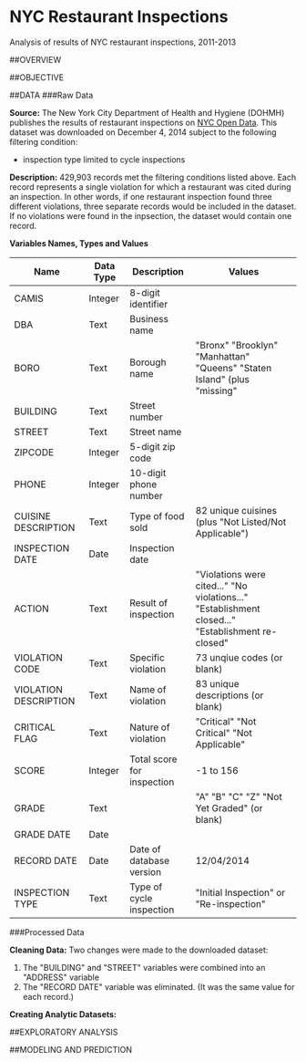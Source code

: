 NYC Restaurant Inspections
==========================

Analysis of results of NYC restaurant inspections, 2011-2013

##OVERVIEW

##OBJECTIVE

##DATA
###Raw Data

**Source:** The New York City Department of Health and Hygiene (DOHMH) publishes the results of restaurant inspections on [NYC Open Data](https://data.cityofnewyork.us/Health/DOHMH-New-York-City-Restaurant-Inspection-Results/xx67-kt59).  This dataset was downloaded on December 4, 2014 subject to the following filtering condition:

* inspection type limited to cycle inspections

**Description:** 429,903 records met the filtering conditions listed above.  Each record represents a single violation for which a restaurant was cited during an inspection.  In other words, if one restaurant inspection found three different violations, three separate records would be included in the dataset.  If no violations were found in the inpsection, the dataset would contain one record.

**Variables Names, Types and Values**

Name                  |Data Type |Description                |Values
----------------------|----------|---------------------------|-------------------------------------------------
CAMIS                 |Integer   |8-digit identifier         |
DBA                   |Text      |Business name              |
BORO                  |Text      |Borough name               |"Bronx" "Brooklyn" "Manhattan" "Queens" "Staten Island" (plus "missing"
BUILDING              |Text      |Street number              |
STREET                |Text      |Street name                |
ZIPCODE               |Integer   |5-digit zip code           |
PHONE                 |Integer   |10-digit phone number      |
CUISINE DESCRIPTION   |Text      |Type of food sold          |82 unique cuisines (plus "Not Listed/Not Applicable")
INSPECTION DATE       |Date      |Inspection date            |
ACTION                |Text      |Result of inspection       |"Violations were cited..." "No violations..." "Establishment closed..." "Establishment re-closed"
VIOLATION CODE        |Text      |Specific violation         |73 unqiue codes (or blank)
VIOLATION DESCRIPTION |Text      |Name of violation          |83 unique descriptions (or blank)
CRITICAL FLAG         |Text      |Nature of violation        |"Critical" "Not Critical" "Not Applicable"
SCORE                 |Integer   |Total score for inspection |-1 to 156
GRADE                 |Text      |                           |"A" "B" "C" "Z" "Not Yet Graded" (or blank)
GRADE DATE            |Date      |                           |
RECORD DATE           |Date      |Date of database version   |12/04/2014
INSPECTION TYPE       |Text      |Type of cycle inspection   |"Initial Inspection" or "Re-inspection"

###Processed Data

**Cleaning Data:** Two changes were made to the downloaded dataset:

1. The "BUILDING" and "STREET" variables were combined into an "ADDRESS" variable
2. The "RECORD DATE" variable was eliminated.  (It was the same value for each record.)

**Creating Analytic Datasets:**


##EXPLORATORY ANALYSIS

##MODELING AND PREDICTION
